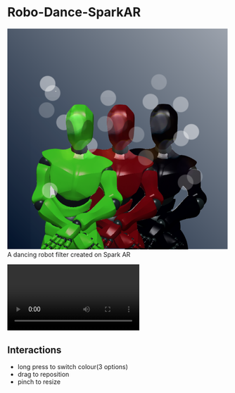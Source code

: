 # Robo-Dance-SparkAR
![icon](https://github.com/sneha-meto/Robo-Dance-SparkAR/blob/master/robo-dance-icon.png)
A dancing robot filter created on Spark AR

![demo video](https://github.com/sneha-meto/Robo-Dance-SparkAR/blob/master/robo-dance-demo.mp4)

## Interactions
- long press to switch colour(3 options)
- drag to reposition 
- pinch to resize
